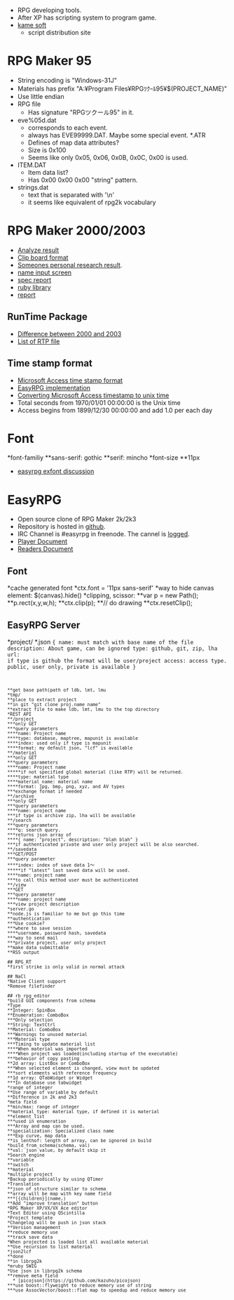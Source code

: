 * RPG developing tools.
* After XP has scripting system to program game.
* [kame soft](http://ytomy.sakura.ne.jp/)
  * script distribution site

# RPG Maker 95
* String encoding is "Windows-31J"
* Materials has prefix "A:¥Program Files¥RPGﾂｸｰﾙ95¥$(PROJECT_NAME)"
* Use little endian
* RPG file
  * Has signature "RPGツクール95" in it.
* eve%05d.dat
  * corresponds to each event.
  * always has EVE99999.DAT. Maybe some special event.
*.ATR
  * Defines of map data attributes?
  * Size is 0x100
  * Seems like only 0x05, 0x06, 0x0B, 0x0C, 0x00 is used.
* ITEM.DAT
  * Item data list?
  * Has 0x00 0x00 0x00 "string" pattern.
* strings.dat
  * text that is separated with '\n'
  * it seems like equivalent of rpg2k vocabulary

# RPG Maker 2000/2003
* [Analyze result](http://rpg2kdev.sue445.net/)
* [Clip board format](http://www.multimediaxis.de/threads/71-Detail-Wissen-und-Geheimnise-des-RPG-Makers-vorallem-f%C3%BCr-Erfahrene-Profis-lehrreich?p=2161714&viewfull=1#post2161714)
* [Someones personal research result](http://www007.upp.so-net.ne.jp/spas13/game.html).
* [name input screen](http://yado.tk/2k/03_ibekoma/340_namae_nyuuryoku/)
* [spec report](http://airs.s10.xrea.com/document)
* [ruby library](http://hossy.info/rpgdev/2k_save.php)
* [report](http://www007.upp.so-net.ne.jp/spas13/game.html)

## RunTime Package
* [Difference between 2000 and 2003](https://easy-rpg.org/wiki/development/rtp-database/migration-2000-2003)
* [List of RTP file](https://easy-rpg.org/wiki/development/rtp-database/2003-rtp)

## Time stamp format
* [Microsoft Access time stamp format](http://support.microsoft.com/kb/210276)
* [EasyRPG implementation](https://github.com/EasyRPG/Readers/blob/master/src/lsd_reader.cpp#L29)
* [Converting Microsoft Access timestamp to unix time](http://www.access-programmers.co.uk/forums/showthread.php?t=70481)
* Total seconds from 1970/01/01 00:00:00 is the Unix time
* Access begins from 1899/12/30 00:00:00 and add 1.0 per each day

# Font
*font-familiy
**sans-serif: gothic
**serif: mincho
*font-size
**11px
* [easyrpg exfont discussion](https://easy-rpg.org/forums/viewtopic.php?f=5&t=36&p=161&hilit=font)

# EasyRPG
* Open source clone of RPG Maker 2k/2k3
* Repository is hosted in [github](http://github.com/EasyRPG).
* IRC Channel is #easyrpg in freenode. The cannel is [logged](http://easy-rpg.org/irc/log/easyrpg/).
* [Player Document](https://easy-rpg.org/jenkins/job/EasyRPG_Documentation/ws/doc/index.html)
* [Readers Document](https://easy-rpg.org/jenkins/job/EasyRPG_Documentation/ws/lib/readers/doc/index.html)

## Font
*cache generated font
*ctx.font = '11px sans-serif'
*way to hide canvas element: $(canvas).hide()
*clipping, scissor:
**var p = new Path();
**p.rect(x,y,w,h);
**ctx.clip(p);
**// do drawing
**ctx.resetClip();

## EasyRPG Server
*project/
*.json
 <code>{
   name: must match with base name of the file
   description: About game, can be ignored
   type: github, git, zip, lha
   url: if type is github the format will be user/project
   access: access type. public, user only, private is available
 }
 
```
**get base path(path of ldb, lmt, lmu
*tmp/
**place to extract project
**in git "git clone proj.name name"
**extract file to make ldb, lmt, lmu to the top directory
*REST API
**/project
***only GET
***query parameters
****name: Project name
****type: database, maptree, mapunit is available
****index: used only if type is mapunit
****format: my default json, "lcf" is available
**/material
***only GET
***query parameters
****name: Project name
*****if not specified global material (like RTP) will be returned.
****type: material type
****material_name: material name
****format: jpg, bmp, png, xyz, and AV types
***exchange format if needed
**/archive
***only GET
***query parameters
****name: project name
***if type is archive zip, lha will be available
**/search
***query parameters
****q: search query.
***returns json array of
****{ name: "project", description: "blah blah" }
***if authenticated private and user only project will be also searched.
**/savedata
***GET/POST
***query parameter
****index: index of save data 1～
*****if "latest" last saved data will be used.
****name: project name
***to call this method user must be authenticated
**/view
***GET
***query parameter
****name: project name
***view project description
*server.go
**node.js is familiar to me but go this time
**authentication
***Use cookie?
***where to save session
****username, password hash, savedata
***way to send mail
***private project, user only project
**make data submittable
**RSS output

## RPG_RT
*first strike is only valid in normal attack

## NaCl
*Native Client support
*Remove filefinder

## rb_rpg_editor
*build GUI components from schema
*Type
**Integer: SpinBox
**Enumeration: ComboBox
***Only selection
**String: TextCtrl
**Material: ComboBox
***Warnings to unused material
***Material type
***Timing to update material list
****When material was imported
****When project was loaded(including startup of the executable)
***behavior of copy pasting
**2d array: ListBox or ComboBox
***When selected element is changed, view must be updated
***sort elements with reference frequency
**1d array: QTabWidget or Widget
***In database use tabwidget
*range of integer
**Use range of variable by default
**Difference in 2k and 2k3
*meta field
**min/max: range of integer
**material_type: material type, if defined it is material
**element_list
***used in enumeration
***Array and map can be used.
**specialization: Specialized class name
***Exp curve, map data
**is_lenthof: length of array, can be ignored in build
*build_from_schema(schema, val)
**val: json value, by default skip it
*Search engine
**variable
**switch
**material
*multiple project
*Backup periodically by using QTimer
*Translation
**json of structure similar to schema
**array will be map with key name field
***[{children}](name,)
**Add "improve translation" button
*RPG Maker XP/VX/VX Ace editor
*Text Editor using QScintilla
*Project template
*Changelog will be push in json stack
**Version management
**reduce memory use
**track save data
*When projected is loaded list all available material
**Use recursion to list material
*json2lcf
**done
**in librpg2k
*mruby SWIG
*Use json in librpg2k schema
**remove meta field
  * [picojson](https://github.com/kazuho/picojson)
***use boost::flyweight to reduce memory use of string
***use AssocVector/boost::flat_map to speedup and reduce memory use